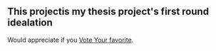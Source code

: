 ## This projectis my thesis project's first round idealation
Would appreciate if you [Vote Your favorite](https://isabellaWang0108.github.io/IdealationVote/).
